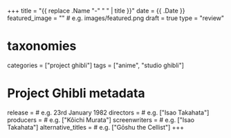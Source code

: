 +++
title = "{{ replace .Name "-" " " | title }}"
date = {{ .Date }}
featured_image = "" # e.g. images/featured.png
draft = true
type = "review"

# taxonomies
categories = ["project ghibli"]
tags = ["anime", "studio ghibli"]

# Project Ghibli metadata
release = # e.g. 23rd January 1982
directors = # e.g. ["Isao Takahata"]
producers = # e.g. ["Kôichi Murata"]
screenwriters = # e.g. ["Isao Takahata"]
alternative_titles = # e.g. ["Gōshu the Cellist"]
+++

